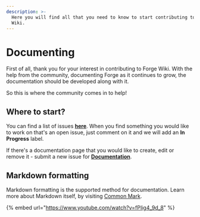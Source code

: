 ```yaml
---
description: >-
  Here you will find all that you need to know to start contributing to Forge
  Wiki.
---
```


# Documenting

First of all, thank you for your interest in contributing to Forge Wiki. With the help from the community, documenting Forge as it continues to grow, the documentation should be developed along with it.&#x20;



So this is where the community comes in to help!

## Where to start?

You can find a list of issues [**here**](https://github.com/forgewiki/forgewiki/issues). When you find something you would like to work on that's an open issue, just comment on it and we will add an **In Progress** label.&#x20;



If there's a documentation page that you would like to create, edit or remove it - submit a new issue for [**Documentation**](https://github.com/forgewiki/forgewiki/issues/new?assignees=\&labels=documentation\&template=documentation.md\&title=).

## Markdown formatting

Markdown formatting is the supported method for documentation. Learn more about Markdown itself, by visiting [Common Mark](https://commonmark.org/help/).



{% embed url="https://www.youtube.com/watch?v=fPIig4_9d_8" %}

